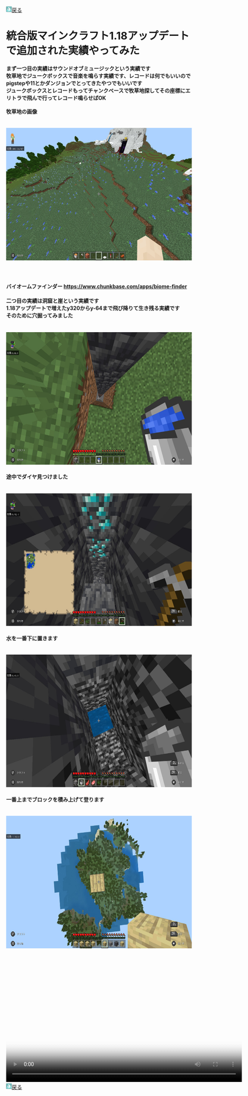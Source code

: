 <html>
	<body>
		<img src="/../../A301821D-EDD4-4194-96DB-E244DD3B5B57.gif" alt=""><a href="../">戻る</a><br />
		<h1>統合版マインクラフト1.18アップデートで追加された実績やってみた</h1>
		<h4>まず一つ目の実績はサウンドオブミュージックという実績です<br />牧草地でジュークボックスで音楽を鳴らす実績です、レコードは何でもいいのでpigstepや11とかダンジョンでとってきたやつでもいいです<br />ジュークボックスとレコードもってチャンクベースで牧草地探してその座標にエリトラで飛んで行ってレコード鳴らせばOK<br /><br />牧草地の画像</h4><br />
		<img src="1.jpg" alt="" width="640" height="360" /><br />
		<h4></h4><br />
		<h4>バイオームファインダー
			<a href="https://www.chunkbase.com/apps/biome-finder">https://www.chunkbase.com/apps/biome-finder</a>
		</h4>
		<h4>二つ目の実績は洞窟と崖という実績です<br />1.18アップデートで増えたy320からy-64まで飛び降りて生き残る実績です<br />そのために穴掘ってみました</h4><br />
		<img src="4.jpg" alt="" width="640" height="360" /><br />
		<h4>途中でダイヤ見つけました</h4><br />
		<img src="2.jpg" alt="" width="640" height="360" /><br />
		<h4>水を一番下に置きます</h4><br />
		<img src="5.jpg" alt="" width="640" height="360" /><br />
		<h4>一番上までブロックを積み上げて登ります</h4><br />
		<img src="6.jpg" alt="" width="640" height="360" /><br />
		<video src="m.mp4" poster="firstframe.jpg" preload="metadata" controls width="640" height="360" ></video>
		<img src="/../../A301821D-EDD4-4194-96DB-E244DD3B5B57.gif" alt=""><a href="../">戻る</a><br />
	</body>
</html>
